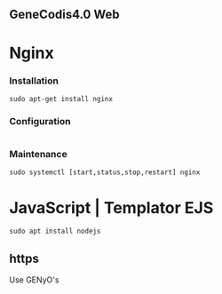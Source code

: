 ## GeneCodis4.0 Web

# Nginx
### Installation
```shell
sudo apt-get install nginx
```
### Configuration
```shell
```
### Maintenance
```shell
sudo systemctl [start,status,stop,restart] nginx
```
# JavaScript | Templator EJS
```shell
sudo apt install nodejs
```

## https
Use GENyO's
